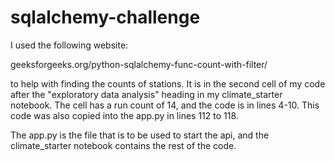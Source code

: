 # sqlalchemy-challenge

I used the following website:

geeksforgeeks.org/python-sqlalchemy-func-count-with-filter/ 

to help with finding the counts of stations. It is in the second cell of my code after the "exploratory data analysis" heading in my climate_starter notebook. The cell has a run count of 14, and the code is in lines 4-10. This code was also copied into the app.py in lines 112 to 118.

The app.py is the file that is to be used to start the api, and the climate_starter notebook contains the rest of the code.
